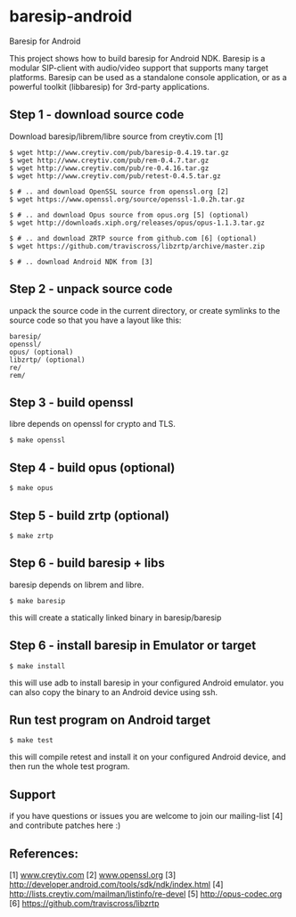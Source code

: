 baresip-android
===============

Baresip for Android


This project shows how to build baresip for Android NDK.
Baresip is a modular SIP-client with audio/video support
that supports many target platforms. Baresip can be used
as a standalone console application, or as a powerful
toolkit (libbaresip) for 3rd-party applications.




## Step 1 - download source code

Download baresip/librem/libre source from creytiv.com [1]

```
$ wget http://www.creytiv.com/pub/baresip-0.4.19.tar.gz
$ wget http://www.creytiv.com/pub/rem-0.4.7.tar.gz
$ wget http://www.creytiv.com/pub/re-0.4.16.tar.gz
$ wget http://www.creytiv.com/pub/retest-0.4.5.tar.gz

$ # .. and download OpenSSL source from openssl.org [2]
$ wget https://www.openssl.org/source/openssl-1.0.2h.tar.gz

$ # .. and download Opus source from opus.org [5] (optional)
$ wget http://downloads.xiph.org/releases/opus/opus-1.1.3.tar.gz

$ # .. and download ZRTP source from github.com [6] (optional)
$ wget https://github.com/traviscross/libzrtp/archive/master.zip

$ # .. download Android NDK from [3]
```



## Step 2 - unpack source code

unpack the source code in the current directory, or create
symlinks to the source code so that you have a layout like this:

    baresip/
    openssl/
    opus/ (optional)
    libzrtp/ (optional)
    re/
    rem/



## Step 3 - build openssl

libre depends on openssl for crypto and TLS.

```
$ make openssl
```



## Step 4 - build opus (optional)

```
$ make opus
```



## Step 5 - build zrtp (optional)

```
$ make zrtp
```



## Step 6 - build baresip + libs

baresip depends on librem and libre.

```
$ make baresip
```

this will create a statically linked binary in baresip/baresip




## Step 6 - install baresip in Emulator or target

```
$ make install
```

this will use adb to install baresip in your configured Android emulator.
you can also copy the binary to an Android device using ssh.


## Run test program on Android target

```
$ make test
```

this will compile retest and install it on your configured
Android device, and then run the whole test program.



## Support

if you have questions or issues you are welcome to join our
mailing-list [4] and contribute patches here :)




## References:

[1] www.creytiv.com
[2] www.openssl.org
[3] http://developer.android.com/tools/sdk/ndk/index.html
[4] http://lists.creytiv.com/mailman/listinfo/re-devel
[5] http://opus-codec.org
[6] https://github.com/traviscross/libzrtp
